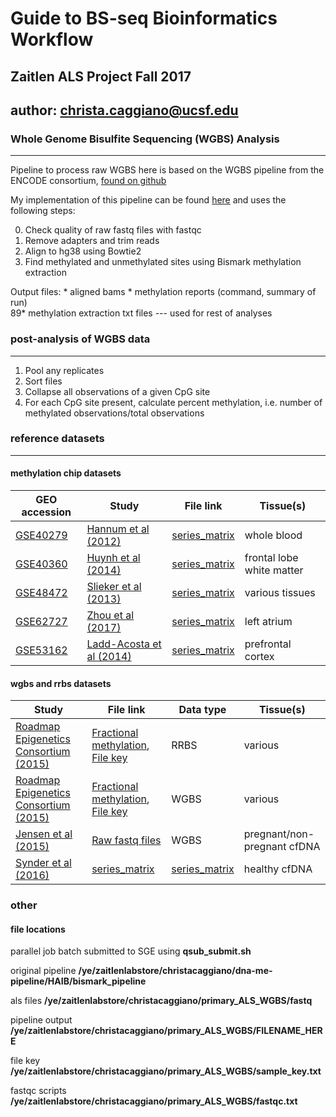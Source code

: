 # Guide to BS-seq Bioinformatics Workflow
## Zaitlen ALS Project Fall 2017 
## author: <christa.caggiano@ucsf.edu> 

### Whole Genome Bisulfite Sequencing (WGBS) Analysis 
------
Pipeline to process raw WGBS here is based on the WGBS pipeline from the ENCODE consortium, [found on github](https://github.com/ENCODE-DCC/dna-me-pipeline/blob/master/HAIB/bismark_pipeline/bismark_pipeline_main.sh) 

My implementation of this pipeline can be found [here](https://github.com/christacaggiano/ENCODE_WGBS) and uses the following steps: 

0. Check quality of raw fastq files with fastqc 
1. Remove adapters and trim reads
2. Align to hg38 using Bowtie2  
3. Find methylated and unmethylated sites using Bismark methylation extraction  

Output files: 
    	* aligned bams 
    	* methylation reports (command, summary of run)  
    	89* methylation extraction txt files --- used for rest of analyses

### post-analysis of WGBS data
------  

1. Pool any replicates 
2. Sort files 
3. Collapse all observations of a given CpG site 
4. For each CpG site present, calculate percent methylation, i.e. number of methylated observations/total observations

### reference datasets 
------

#### methylation chip datasets

| GEO accession | Study         | File link  | Tissue(s)  |
|---------------|---------------|------------|------------|
| [GSE40279](https://www-ncbi-nlm-nih-gov.ucsf.idm.oclc.org/geo/query/acc.cgi?acc=GSE40279)| [Hannum et al (2012)](https://www-ncbi-nlm-nih-gov.ucsf.idm.oclc.org/pubmed/23177740)| [series_matrix](https://goo.gl/CaGDpK)| whole blood|
| [GSE40360](https://www-ncbi-nlm-nih-gov.ucsf.idm.oclc.org/geo/query/acc.cgi?acc=GSE40360)   | [Huynh et al (2014)](https://www-ncbi-nlm-nih-gov.ucsf.idm.oclc.org/pubmed/24270187)| [series_matrix](https://goo.gl/vbjtji) | frontal lobe white matter|
| [GSE48472](https://www-ncbi-nlm-nih-gov.ucsf.idm.oclc.org/geo/query/acc.cgi?acc=GSE48472) | [Slieker et al (2013)](https://epigeneticsandchromatin.biomedcentral.com/articles/10.1186/1756-8935-6-26#Bib1)| [series_matrix](https://goo.gl/pP4Zoc)  | various tissues| 
| [GSE62727](https://www-ncbi-nlm-nih-gov.ucsf.idm.oclc.org/geo/query/acc.cgi?acc=GSE62727) | [Zhou et al (2017)](https://www-ncbi-nlm-nih-gov.ucsf.idm.oclc.org/pubmed/28849195)| [series_matrix](https://goo.gl/ZbBykZ)  | left atrium| 
| [GSE53162](https://www-ncbi-nlm-nih-gov.ucsf.idm.oclc.org/geo/query/acc.cgi?acc=GSE53162) | [Ladd-Acosta et al (2014)](https://www-ncbi-nlm-nih-gov.ucsf.idm.oclc.org/pubmed/23999529)| [series_matrix](https://goo.gl/PJX2BB)  | prefrontal cortex| 

#### wgbs and rrbs datasets 

| Study         | File link  | Data type  | Tissue(s) | 
|---------------|------------|------------|-----------|
| [Roadmap Epigenetics Consortium (2015)](www.nature.com/nature/journal/v518/n7539/full/nature14248.html)| [Fractional methylation](http://egg2.wustl.edu/roadmap/data/byDataType/dnamethylation/RRBS/FractionalMethylation.tar.gz), [File key](http://egg2.wustl.edu/roadmap/data/byDataType/dnamethylation/RRBS/EG.mnemonics.name.xls) | RRBS | various |
| [Roadmap Epigenetics Consortium (2015)](www.nature.com/nature/journal/v518/n7539/full/nature14248.html)| [Fractional methylation](http://egg2.wustl.edu/roadmap/data/byDataType/dnamethylation/WGBS/FractionalMethylation.tar.gz), [File key](http://egg2.wustl.edu/roadmap/data/byDataType/dnamethylation/WGBS/EG.mnemonics.name.xls) | WGBS | various | 
| [Jensen et al (2015)](https://genomebiology.biomedcentral.com/articles/10.1186/s13059-015-0645-x)| [Raw fastq files](https://www-ncbi-nlm-nih-gov.ucsf.idm.oclc.org/projects/gap/cgi-bin/study.cgi?study_id=phs000846.v1.p1)| WGBS | pregnant/non-pregnant cfDNA|
| [Synder et al (2016)](https://www-ncbi-nlm-nih-gov.ucsf.idm.oclc.org/pubmed/26771485) | [series_matrix](https://goo.gl/hvuGWr)   | [series_matrix](https://goo.gl/hvuGWr)     | healthy cfDNA|


### other 

#### file locations   
parallel job batch submitted to SGE using **qsub_submit.sh**  

original pipeline **/ye/zaitlenlabstore/christacaggiano/dna-me-pipeline/HAIB/bismark_pipeline** 

als files **/ye/zaitlenlabstore/christacaggiano/primary_ALS_WGBS/fastq** 

pipeline output **/ye/zaitlenlabstore/christacaggiano/primary_ALS_WGBS/FILENAME_HERE**

file key **/ye/zaitlenlabstore/christacaggiano/primary_ALS_WGBS/sample_key.txt** 

fastqc scripts **/ye/zaitlenlabstore/christacaggiano/primary_ALS_WGBS/fastqc.txt** 

  
  
